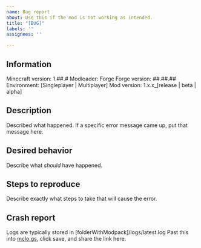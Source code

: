 ```yaml
---
name: Bug report
about: Use this if the mod is not working as intended.
title: "[BUG]"
labels: ''
assignees: ''

---
```


## **Information**
Minecraft version: 1.##.#
Modloader: Forge
Forge version: ##.##.##
Environment: [Singleplayer | Multiplayer]
Mod version: 1.x.x_[release | beta | alpha]


## **Description**
Described what happened. If a specific error message came up, put that message here.

## **Desired behavior**
Describe what _should_ have happened.

## **Steps to reproduce**
Describe exactly what steps to take that will cause the error.

## **Crash report**
Logs are typically stored in [folderWithModpack]/logs/latest.log
Past this into [mclo.gs](mclo.gs), click save, and share the link here.
